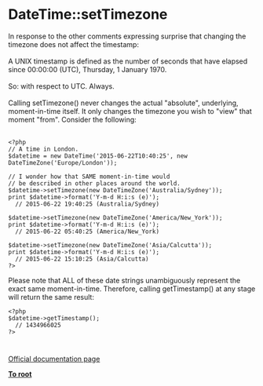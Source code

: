 # DateTime::setTimezone



In response to the other comments expressing surprise that changing the timezone does not affect the timestamp:<br><br>A UNIX timestamp is defined as the number of seconds that have elapsed since 00:00:00 (UTC), Thursday, 1 January 1970.<br><br>So: with respect to UTC. Always.<br><br>Calling setTimezone() never changes the actual "absolute", underlying, moment-in-time itself. It only changes the timezone you wish to "view" that moment "from". Consider the following:<br><br>

```
<?php
// A time in London.
$datetime = new DateTime('2015-06-22T10:40:25', new DateTimeZone('Europe/London'));

// I wonder how that SAME moment-in-time would 
// be described in other places around the world.
$datetime->setTimezone(new DateTimeZone('Australia/Sydney'));
print $datetime->format('Y-m-d H:i:s (e)');
  // 2015-06-22 19:40:25 (Australia/Sydney)

$datetime->setTimezone(new DateTimeZone('America/New_York'));
print $datetime->format('Y-m-d H:i:s (e)');
  // 2015-06-22 05:40:25 (America/New_York)

$datetime->setTimezone(new DateTimeZone('Asia/Calcutta'));
print $datetime->format('Y-m-d H:i:s (e)');
  // 2015-06-22 15:10:25 (Asia/Calcutta)
?>
```


Please note that ALL of these date strings unambiguously represent the exact same moment-in-time. Therefore, calling getTimestamp() at any stage will return the same result:



```
<?php
$datetime->getTimestamp();
  // 1434966025
?>
```
  

#

[Official documentation page](https://www.php.net/manual/en/datetime.settimezone.php)

**[To root](/README.md)**